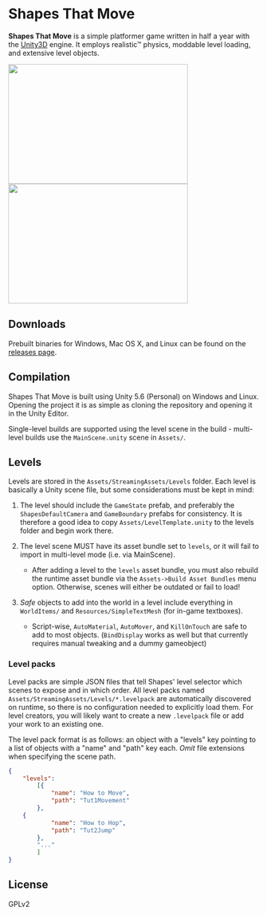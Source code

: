 # Shapes That Move

**Shapes That Move** is a simple platformer game written in half a year with the [Unity3D](https://unity3d.com/) engine. It employs realistic™ physics, moddable level loading, and extensive level objects.

<img src="shapes1.gif" width="360" height="240"> <img src="shapes2.gif" width="360" height="240">

## Downloads

Prebuilt binaries for Windows, Mac OS X, and Linux can be found on the [releases page](https://github.com/GLolol/Shapes/releases).

## Compilation
Shapes That Move is built using Unity 5.6 (Personal) on Windows and Linux. Opening the project it is as simple as cloning the repository and opening it in the Unity Editor.

Single-level builds are supported using the level scene in the build - multi-level builds use the `MainScene.unity` scene in `Assets/`.

## Levels
Levels are stored in the `Assets/StreamingAssets/Levels` folder. Each level is basically a Unity scene file, but some considerations must be kept in mind:

1) The level should include the `GameState` prefab, and preferably the `ShapesDefaultCamera` and `GameBoundary` prefabs for consistency. It is therefore a good idea to copy `Assets/LevelTemplate.unity` to the levels folder and begin work there.

2) The level scene MUST have its asset bundle set to `levels`, or it will fail to import in multi-level mode (i.e. via MainScene).

    * After adding a level to the `levels` asset bundle, you must also rebuild the runtime asset bundle via the `Assets->Build Asset Bundles` menu option. Otherwise, scenes will either be outdated or fail to load!

3) *Safe* objects to add into the world in a level include everything in `WorldItems/` and `Resources/SimpleTextMesh` (for in-game textboxes).

    * Script-wise, `AutoMaterial`, `AutoMover`, and `KillOnTouch` are safe to add to most objects. (`BindDisplay` works as well but that currently requires manual tweaking and a dummy gameobject)

### Level packs

Level packs are simple JSON files that tell Shapes' level selector which scenes to expose and in which order. All level packs named `Assets/StreamingAssets/Levels/*.levelpack` are automatically discovered on runtime, so there is no configuration needed to explicitly load them. For level creators, you will likely want to create a new `.levelpack` file or add your work to an existing one.

The level pack format is as follows: an object with a "levels" key pointing to a list of objects with a "name" and "path" key each. *Omit* file extensions when specifying the scene path.

```json
{
    "levels":
        [{
            "name": "How to Move",
            "path": "Tut1Movement"
        },
	{
            "name": "How to Hop",
            "path": "Tut2Jump"
        },
	    "..."
        ]
}
```

## License
GPLv2

